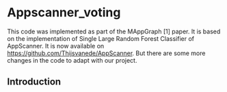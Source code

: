 # Appscanner_voting
This code was implemented as part of the MAppGraph [1] paper. It is based on the implementation of Single Large Random Forest Classifier of AppScanner. It is now available on https://github.com/Thijsvanede/AppScanner. But there are some more changes in the code to adapt with our project.

## Introduction
